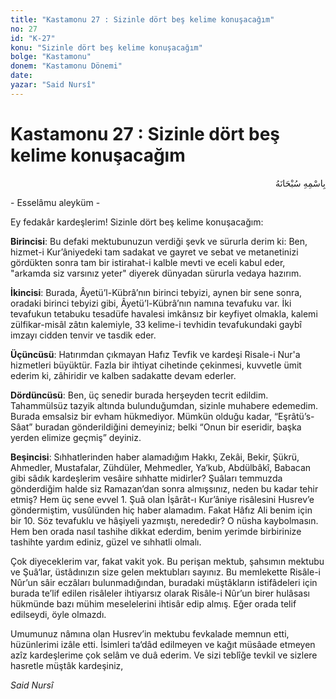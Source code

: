 ```yaml
---
title: "Kastamonu 27 : Sizinle dört beş kelime konuşacağım"
no: 27
id: "K-27"
konu: "Sizinle dört beş kelime konuşacağım"
bolge: "Kastamonu"
donem: "Kastamonu Dönemi"
date: 
yazar: "Said Nursî"
---
```


# Kastamonu 27 : Sizinle dört beş kelime konuşacağım

<p class="arabic" dir="rtl" title="Meal: “Her türlü noksan sıfatlardan yüce olan Allah’ın adıyla.”">بِاسْمِهِ سُبْحَانَهُ</p>

<p class="takdim">- Esselâmu aleyküm -</p>

Ey fedakâr kardeşlerim! Sizinle dört beş kelime konuşacağım:

**Birincisi**: Bu defaki mektubunuzun verdiği şevk ve sürurla derim ki: Ben, hizmet-i Kur’âniyedeki tam sadakat ve gayret ve sebat ve metanetinizi gördükten sonra tam bir istirahat-i kalble mevti ve eceli kabul eder, "arkamda siz varsınız yeter" diyerek dünyadan sürurla vedaya hazırım.

**İkincisi**: Burada, Âyetü’l-Kübrâ’nın birinci tebyizi, aynen bir sene sonra, oradaki birinci tebyizi gibi, Âyetü’l-Kübrâ’nın namına tevafuku var. İki tevafukun tetabuku tesadüfe havalesi imkânsız bir keyfiyet olmakla, kalemi zülfikar-misâl zâtın kalemiyle, 33 kelime-i tevhidin tevafukundaki gaybî imzayı cidden tenvir ve tasdik eder.

**Üçüncüsü**: Hatırımdan çıkmayan Hafız Tevfik ve kardeşi Risale-i Nur'a hizmetleri büyüktür. Fazla bir ihtiyat cihetinde çekinmesi, kuvvetle ümit ederim ki, zâhiridir ve kalben sadakatte devam ederler.

**Dördüncüsü**: Ben, üç senedir burada herşeyden tecrit edildim. Tahammülsüz tazyik altında bulunduğumdan, sizinle muhabere edemedim. Burada emsalsiz bir evham hükmediyor. Mümkün olduğu kadar, “Eşrâtü’s-Sâat” buradan gönderildiğini demeyiniz; belki “Onun bir eseridir, başka yerden elimize geçmiş” deyiniz.

**Beşincisi**: Sıhhatlerinden haber alamadığım Hakkı, Zekâi, Bekir, Şükrü, Ahmedler, Mustafalar, Zühdüler, Mehmedler, Ya‘kub, Abdülbâkî, Babacan gibi sâdık kardeşlerim vesâire sıhhatte midirler? Şuâları temmuzda gönderdiğim halde siz Ramazan’dan sonra almışsınız, neden bu kadar tehir etmiş? Hem üç sene evvel 1. Şuâ olan İşârât-ı Kur’âniye risâlesini Husrev’e göndermiştim, vusûlünden hiç haber alamadım. Fakat Hâfız Ali benim için bir 10. Söz tevafuklu ve hâşiyeli yazmıştı, nerededir? O nüsha kaybolmasın. Hem ben orada nasıl tashihe dikkat ederdim, benim yerimde birbirinize tashihte yardım ediniz, güzel ve sıhhatli olmalı.

Çok diyeceklerim var, fakat vakit yok. Bu perişan mektub, şahsımın mektubu ve Şuâ‘lar, üstâdınızın size gelen mektubları sayınız. Bu memlekette Risâle-i Nûr’un sâir eczâları bulunmadığından, buradaki müştâkların istifâdeleri için burada te’lif edilen risâleler ihtiyarsız olarak Risâle-i Nûr’un birer hulâsası hükmünde bazı mühim meselelerini ihtisâr edip almış. Eğer orada telif edilseydi, öyle olmazdı.

Umumunuz nâmına olan Husrev’in mektubu fevkalade memnun etti, hüzünlerimi izâle etti. İsimleri ta‘dâd edilmeyen ve kağıt müsâade etmeyen azîz kardeşlerime çok selâm ve duâ ederim. Ve sizi teblîğe tevkil ve sizlere hasretle müştâk kardeşiniz,

*Said Nursî*
